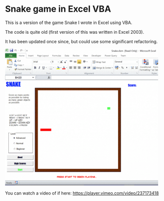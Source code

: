 # Snake game in Excel VBA

This is a version of the game Snake I wrote in Excel using VBA.

The code is quite old (first version of this was written in Excel 2003).

It has been updated once since, but could use some significant refactoring.


<img src=screenshots/snake.gif width=500>

You can watch a video of if here: https://player.vimeo.com/video/237173418

